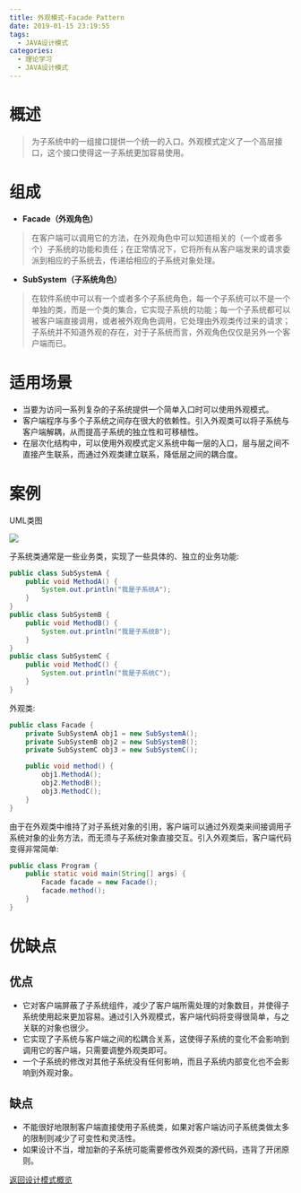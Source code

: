 ```yaml
---
title: 外观模式-Facade Pattern
date: 2019-01-15 23:19:55
tags:
  - JAVA设计模式
categories: 
  - 理论学习
  - JAVA设计模式
---
```


# 概述
> 为子系统中的一组接口提供一个统一的入口。外观模式定义了一个高层接口，这个接口使得这一子系统更加容易使用。 <!-- more -->

# 组成

- **Facade（外观角色）**
> 在客户端可以调用它的方法，在外观角色中可以知道相关的（一个或者多个）子系统的功能和责任；在正常情况下，它将所有从客户端发来的请求委派到相应的子系统去，传递给相应的子系统对象处理。
- **SubSystem（子系统角色）**
> 在软件系统中可以有一个或者多个子系统角色，每一个子系统可以不是一个单独的类，而是一个类的集合，它实现子系统的功能；每一个子系统都可以被客户端直接调用，或者被外观角色调用，它处理由外观类传过来的请求；子系统并不知道外观的存在，对于子系统而言，外观角色仅仅是另外一个客户端而已。

# 适用场景

- 当要为访问一系列复杂的子系统提供一个简单入口时可以使用外观模式。
- 客户端程序与多个子系统之间存在很大的依赖性。引入外观类可以将子系统与客户端解耦，从而提高子系统的独立性和可移植性。
- 在层次化结构中，可以使用外观模式定义系统中每一层的入口，层与层之间不直接产生联系，而通过外观类建立联系，降低层之间的耦合度。

# 案例

UML类图

![](https://i.imgur.com/pitBuDK.png)

子系统类通常是一些业务类，实现了一些具体的、独立的业务功能:

```java
public class SubSystemA {
    public void MethodA() {
        System.out.println("我是子系统A");
    }
}
public class SubSystemB {
    public void MethodB() {
        System.out.println("我是子系统B");
    }
}
public class SubSystemC {
    public void MethodC() {
        System.out.println("我是子系统C");
    }
}
```

外观类:

```java
public class Facade {
    private SubSystemA obj1 = new SubSystemA();
    private SubSystemB obj2 = new SubSystemB();
    private SubSystemC obj3 = new SubSystemC();

    public void method() {
        obj1.MethodA();
        obj2.MethodB();
        obj3.MethodC();
    }
}
```

由于在外观类中维持了对子系统对象的引用，客户端可以通过外观类来间接调用子系统对象的业务方法，而无须与子系统对象直接交互。引入外观类后，客户端代码变得非常简单:

```java
public class Program {
    public static void main(String[] args) {
        Facade facade = new Facade();
        facade.method();
    }
}
```

# 优缺点

## 优点

- 它对客户端屏蔽了子系统组件，减少了客户端所需处理的对象数目，并使得子系统使用起来更加容易。通过引入外观模式，客户端代码将变得很简单，与之关联的对象也很少。
- 它实现了子系统与客户端之间的松耦合关系，这使得子系统的变化不会影响到调用它的客户端，只需要调整外观类即可。
- 一个子系统的修改对其他子系统没有任何影响，而且子系统内部变化也不会影响到外观对象。

## 缺点

- 不能很好地限制客户端直接使用子系统类，如果对客户端访问子系统类做太多的限制则减少了可变性和灵活性。
- 如果设计不当，增加新的子系统可能需要修改外观类的源代码，违背了开闭原则。

[返回设计模式概览](#理论学习/JAVA设计模式/设计模式概览)